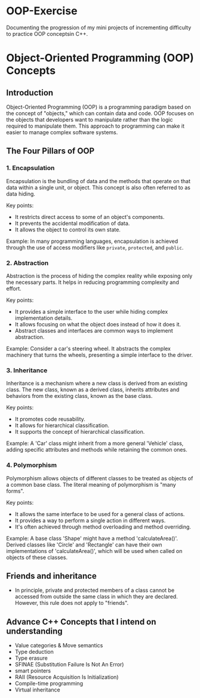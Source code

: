 # OOP-Exercise
Documenting the progression of my mini projects of incrementing difficulty to practice OOP conceptsin C++.
# Object-Oriented Programming (OOP) Concepts

## Introduction

Object-Oriented Programming (OOP) is a programming paradigm based on the concept of "objects," which can contain data and code. OOP focuses on the objects that developers want to manipulate rather than the logic required to manipulate them. This approach to programming can make it easier to manage complex software systems.

## The Four Pillars of OOP

### 1. Encapsulation

Encapsulation is the bundling of data and the methods that operate on that data within a single unit, or object. This concept is also often referred to as data hiding.

Key points:
- It restricts direct access to some of an object's components.
- It prevents the accidental modification of data.
- It allows the object to control its own state.

Example:
In many programming languages, encapsulation is achieved through the use of access modifiers like `private`, `protected`, and `public`.

### 2. Abstraction

Abstraction is the process of hiding the complex reality while exposing only the necessary parts. It helps in reducing programming complexity and effort.

Key points:
- It provides a simple interface to the user while hiding complex implementation details.
- It allows focusing on what the object does instead of how it does it.
- Abstract classes and interfaces are common ways to implement abstraction.

Example:
Consider a car's steering wheel. It abstracts the complex machinery that turns the wheels, presenting a simple interface to the driver.

### 3. Inheritance

Inheritance is a mechanism where a new class is derived from an existing class. The new class, known as a derived class, inherits attributes and behaviors from the existing class, known as the base class.

Key points:
- It promotes code reusability.
- It allows for hierarchical classification.
- It supports the concept of hierarchical classification.

Example:
A 'Car' class might inherit from a more general 'Vehicle' class, adding specific attributes and methods while retaining the common ones.

### 4. Polymorphism

Polymorphism allows objects of different classes to be treated as objects of a common base class. The literal meaning of polymorphism is "many forms".

Key points:
- It allows the same interface to be used for a general class of actions.
- It provides a way to perform a single action in different ways.
- It's often achieved through method overloading and method overriding.

Example:
A base class 'Shape' might have a method 'calculateArea()'. Derived classes like 'Circle' and 'Rectangle' can have their own implementations of 'calculateArea()', which will be used when called on objects of these classes.


## Friends and inheritance 
- In principle, private and protected members of a class cannot be accessed from outside the same class in which they are declared. However, this rule does not apply to "friends".

## Advance C++ Concepts that I intend on understanding
- Value categories & Move semantics
- Type deduction
- Type erasure 
- SFINAE (Substitution Failure Is Not An Error)
- smart pointers
- RAII (Resource Acquisition Is Initialization)
- Compile-time programming 
- Virtual inheritance 
